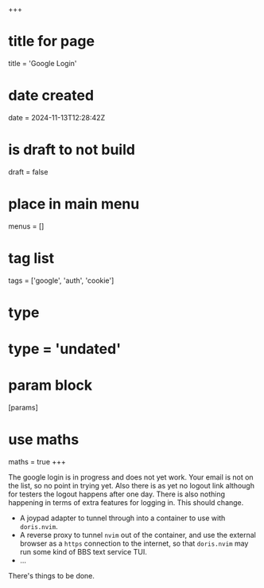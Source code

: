 +++
# title for page
title = 'Google Login'
# date created
date = 2024-11-13T12:28:42Z
# is draft to not build
draft = false
# place in main menu
menus = []
# tag list
tags = ['google', 'auth', 'cookie']
# type
# type = 'undated'
# param block
[params]
# use maths
maths = true
+++

The google login is in progress and does not yet work. Your email is not on the
list, so no point in trying yet. Also there is as yet no logout link although
for testers the logout happens after one day. There is also nothing happening
in terms of extra features for logging in. This should change.

- A joypad adapter to tunnel through into a container to use with
  `doris.nvim`.
- A reverse proxy to tunnel `nvim` out of the container, and use the
  external browser as a `https` connection to the internet, so that `doris.nvim`
  may run some kind of BBS text service TUI.
- ...

There's things to be done.
